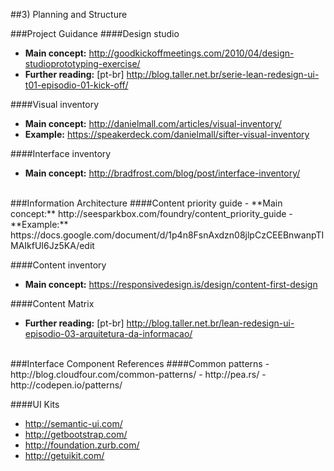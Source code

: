 ##3) Planning and Structure

###Project Guidance
####Design studio
- **Main concept:** http://goodkickoffmeetings.com/2010/04/design-studioprototyping-exercise/
- **Further reading:** [pt-br] http://blog.taller.net.br/serie-lean-redesign-ui-t01-episodio-01-kick-off/

####Visual inventory
- **Main concept:** http://danielmall.com/articles/visual-inventory/
- **Example:** https://speakerdeck.com/danielmall/sifter-visual-inventory

####Interface inventory
- **Main concept:** http://bradfrost.com/blog/post/interface-inventory/

<br/>
###Information Architecture
####Content priority guide
- **Main concept:** http://seesparkbox.com/foundry/content_priority_guide
- **Example:** https://docs.google.com/document/d/1p4n8FsnAxdzn08jlpCzCEEBnwanpTIMAIkfUI6Jz5KA/edit

####Content inventory
- **Main concept:** https://responsivedesign.is/design/content-first-design

####Content Matrix
- **Further reading:** [pt-br] http://blog.taller.net.br/lean-redesign-ui-episodio-03-arquitetura-da-informacao/

<br/>
###Interface Component References
####Common patterns
- http://blog.cloudfour.com/common-patterns/
- http://pea.rs/
- http://codepen.io/patterns/

####UI Kits
- http://semantic-ui.com/
- http://getbootstrap.com/
- http://foundation.zurb.com/
- http://getuikit.com/
